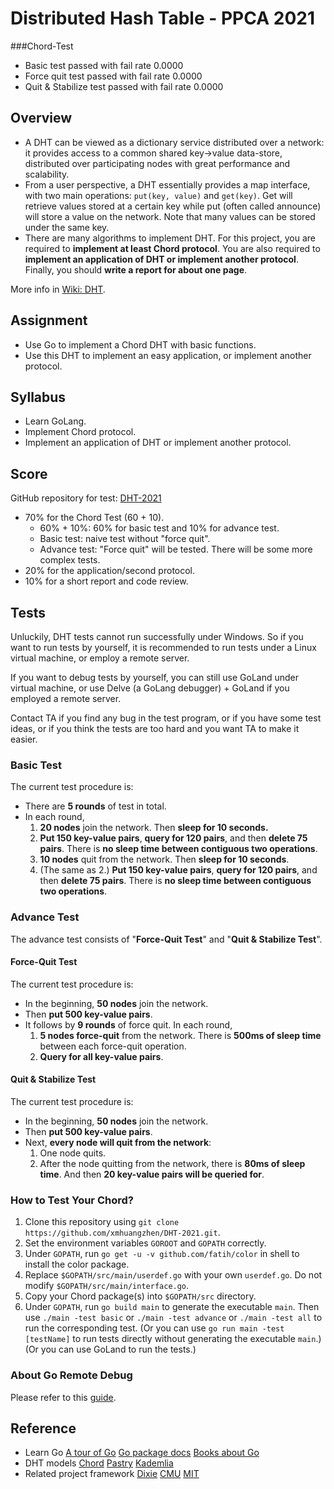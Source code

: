 # Distributed Hash Table - PPCA 2021

###Chord-Test
- Basic test passed with fail rate 0.0000
- Force quit test passed with fail rate 0.0000
- Quit & Stabilize test passed with fail rate 0.0000

## Overview

 - A DHT can be viewed as a dictionary service distributed over a network: it provides access to a common shared key-&gt;value data-store, distributed over participating nodes with great performance and scalability.
 - From a user perspective, a DHT essentially provides a map interface, with two main operations: <code>put(key, value)</code> and <code>get(key)</code>. Get will retrieve values stored at a certain key while put (often called announce) will store a value on the network. Note that many values can be stored under the same key.
 - There are many algorithms to implement DHT. For this project, you are required to <b>implement at least Chord protocol</b>. You are also required to <b>implement an application of DHT or implement another protocol</b>. Finally, you should <b>write a report for about one page</b>.

More info in [Wiki: DHT](https://en.wikipedia.org/wiki/Distributed_hash_table).

## Assignment

* Use Go to implement a Chord DHT with basic functions.
* Use this DHT to implement an easy application, or implement another protocol.

## Syllabus

* Learn GoLang.
* Implement Chord protocol.
* Implement an application of DHT or implement another protocol.

## Score

GitHub repository for test: [DHT-2021](https://github.com/xmhuangzhen/DHT-2021)

- 70% for the Chord Test (60 + 10).
  - 60% + 10%: 60% for basic test and 10% for advance test.
  - Basic test: naive test without "force quit".
  - Advance test: "Force quit" will be tested. There will be some more complex tests.
- 20% for the application/second protocol.
- 10% for a short report and code review.

## Tests

Unluckily, DHT tests cannot run successfully under Windows. So if you want to run tests by yourself, it is recommended to run tests under a Linux virtual machine, or employ a remote server.

If you want to debug tests by yourself, you can still use GoLand under virtual machine, or use Delve (a GoLang debugger) + GoLand if you employed a remote server.

Contact TA if you find any bug in the test program, or if you have some test ideas, or if you think the tests are too hard and you want TA to make it easier.

### Basic Test

The current test procedure is:

* There are **5 rounds** of test in total.
* In each round,
  1. **20 nodes** join the network. Then **sleep for 10 seconds.**
  2. **Put 150 key-value pairs**, **query for 120 pairs**, and then **delete 75 pairs**. There is **no sleep time between contiguous two operations**.
  3. **10 nodes** quit from the network. Then **sleep for 10 seconds**.
  4. (The same as 2.) **Put 150 key-value pairs**, **query for 120 pairs**, and then **delete 75 pairs**. There is **no sleep time between contiguous two operations**.

### Advance Test

The advance test consists of "**Force-Quit Test**" and "**Quit & Stabilize Test**".

#### Force-Quit Test

The current test procedure is:

* In the beginning, **50 nodes** join the network.
* Then **put 500 key-value pairs**.
* It follows by **9 rounds** of force quit. In each round,
  1. **5 nodes force-quit** from the network. There is **500ms of sleep time** between each force-quit operation.
  2. **Query for all key-value pairs**.

#### Quit & Stabilize Test

The current test procedure is:

* In the beginning, **50 nodes** join the network.
* Then **put 500 key-value pairs**.
* Next, **every node will quit from the network**:
  1. One node quits.
  2. After the node quitting from the network, there is **80ms of sleep time**. And then **20 key-value pairs will be queried for**.

### How to Test Your Chord?

1. Clone this repository using `git clone https://github.com/xmhuangzhen/DHT-2021.git`.
2. Set the environment variables `GOROOT` and `GOPATH` correctly.
3. Under `GOPATH`, run `go get -u -v github.com/fatih/color` in shell to install the color package.
4. Replace `$GOPATH/src/main/userdef.go` with your own `userdef.go`. Do not modify `$GOPATH/src/main/interface.go`.
5. Copy your Chord package(s) into `$GOPATH/src` directory.
6. Under `GOPATH`, run `go build main` to generate the executable `main`. Then use `./main -test basic` or `./main -test advance` or `./main -test all` to run the corresponding test. (Or you can use `go run main -test [testName]` to run tests directly without generating the executable `main`.) (Or you can use GoLand to run the tests.)

### About Go Remote Debug

Please refer to this [guide](https://github.com/xmhuangzhen/DHT-2021/blob/master/guide/Go-Remote-Debug.md).

## Reference

- Learn Go
[A tour of Go](https://tour.golang.org/)
[Go package docs](http://golang.org/pkg/)
[Books about Go](https://github.com/golang/go/wiki/Books)
- DHT models
[Chord](https://en.wikipedia.org/wiki/Chord_(peer-to-peer))
[Pastry](https://en.wikipedia.org/wiki/Pastry_(DHT))
[Kademlia](https://en.wikipedia.org/wiki/Kademlia)
- Related project framework
[Dixie](https://cit.dixie.edu/cs/3410/asst_chord.php)
[CMU](https://www.cs.cmu.edu/~dga/15-744/S07/lectures/16-dht.pdf)
[MIT](https://pdos.csail.mit.edu/papers/sit-phd-thesis.pdf)

